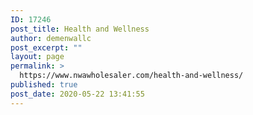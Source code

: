 ```yaml
---
ID: 17246
post_title: Health and Wellness
author: demenwallc
post_excerpt: ""
layout: page
permalink: >
  https://www.nwawholesaler.com/health-and-wellness/
published: true
post_date: 2020-05-22 13:41:55
---
```

<!-- wp:woocommerce/product-on-sale {"categories":[],"contentVisibility":{"title":true,"price":true,"rating":true,"button":true}} /-->